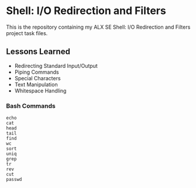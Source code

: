 # Shell: I/O Redirection and Filters
This is the repository containing my ALX SE Shell: I/O Redirection and Filters project task files.

## Lessons Learned
- Redirecting Standard Input/Output
- Piping Commands
- Special Characters
- Text Manipulation
- Whitespace Handling

### Bash Commands
```
echo
cat
head
tail
find
wc
sort
uniq
grep
tr
rev
cut
passwd
```
